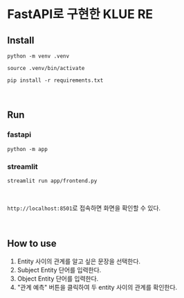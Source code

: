 # FastAPI로 구현한 KLUE RE

## Install

```
python -m venv .venv
```

```
source .venv/bin/activate
```

```
pip install -r requirements.txt
```

<br>

## Run

### fastapi

```
python -m app
```

### streamlit

```
streamlit run app/frontend.py
```

<br>

`http://localhost:8501`로 접속하면 화면을 확인할 수 있다.

<br>

## How to use

1. Entity 사이의 관계를 알고 싶은 문장을 선택한다.
2. Subject Entity 단어를 입력한다.
3. Object Entity 단어를 입력한다.
4. "관계 예측" 버튼을 클릭하여 두 entity 사이의 관계를 확인한다.